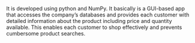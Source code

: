 It is developed using python and NumPy. It basically is a GUI-based app that accesses the company’s databases and provides each customer with detailed information about the product including price and quantity available. This enables each customer to shop effectively and prevents cumbersome product searches.
